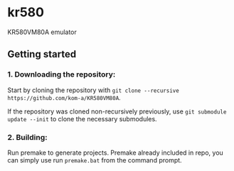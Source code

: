 # kr580
KR580VM80A emulator

## Getting started
### **1. Downloading the repository:**
Start by cloning the repository with `git clone --recursive https://github.com/kom-a/KR580VM80A`.

If the repository was cloned non-recursively previously, use `git submodule update --init` to clone the necessary submodules.

### **2. Building:**
Run premake to generate projects. Premake already included in repo, you can simply use run `premake.bat` from the command prompt.